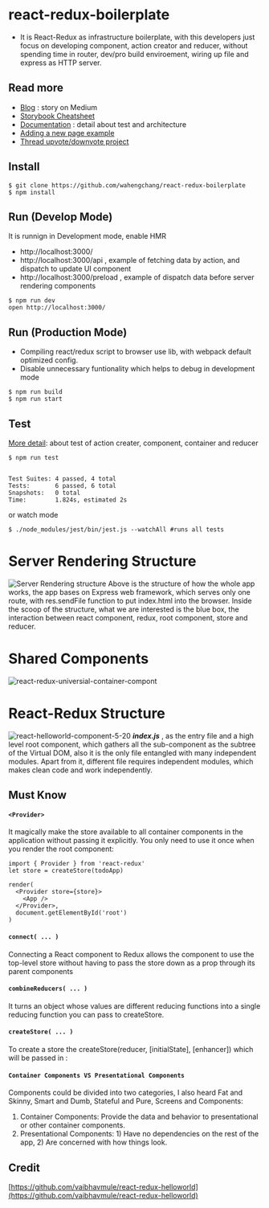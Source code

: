 # react-redux-boilerplate
 - It is React-Redux as infrastructure boilerplate, with this developers just focus on developing component, action creator and reducer, without spending time in router, dev/pro build enviroement, wiring up file and express as HTTP server.
 
## Read more
 - [Blog](https://hackernoon.com/isomorphic-universal-boilerplate-react-redux-server-rendering-tutorial-example-webpack-compenent-6e22106ae285) : story on Medium
 - [Storybook Cheatsheet](https://github.com/wahengchang/react-redux-boilerplate/wiki/storybook-cheatsheet)
 - [Documentation](https://github.com/wahengchang/react-redux-boilerplate/wiki) : detail about test and architecture
 - [Adding a new page example](https://github.com/wahengchang/react-redux-boilerplate/wiki/Add-new-page)
 - [Thread upvote/downvote project](https://github.com/wahengchang/react-redux-boilerplate-example)
 

## Install

```
$ git clone https://github.com/wahengchang/react-redux-boilerplate
$ npm install
```

## Run (Develop Mode)
It is runnign in Development mode, enable HMR
 - http://localhost:3000/
 - http://localhost:3000/api , example of fetching data by action, and dispatch to update UI component
 - http://localhost:3000/preload , example of dispatch data before server rendering components

```
$ npm run dev
open http://localhost:3000/

```


## Run (Production Mode)
 - Compiling react/redux script to browser use lib, with webpack default optimized config.
 - Disable unnecessary funtionality which helps to debug in development mode
```
$ npm run build
$ npm run start

```

## Test
[More detail](https://github.com/wahengchang/react-redux-boilerplate/wiki/Test ): about test of action creater, component, container and reducer 

```
$ npm run test


Test Suites: 4 passed, 4 total
Tests:       6 passed, 6 total
Snapshots:   0 total
Time:        1.824s, estimated 2s

```
or watch mode
```
$ ./node_modules/jest/bin/jest.js --watchAll #runs all tests
```


# Server Rendering Structure
![Server Rendering structure](https://cdn-images-1.medium.com/max/1500/1*uu7MvpLsU-UUzYCG42M8hA.jpeg "React Redux server rendering structure")
Above is the structure of how the whole app works, the app bases on Express web framework, which serves only one route, with res.sendFile function to put index.html into the browser. Inside the scoop of the structure, what we are interested is the blue box, the interaction between react component, redux, root component, store and reducer.

# Shared Components 
![react-redux-universial-container-compont](https://user-images.githubusercontent.com/5538753/27771266-2af87dde-5f7e-11e7-9c7c-ec92b57643aa.jpg)


# React-Redux Structure
![react-helloworld-component-5-20](https://user-images.githubusercontent.com/5538753/27132284-dfaeda12-5140-11e7-9855-7681362a00f8.jpg)
_**index.js**_ , as the entry file and a high level root component, which gathers all the sub-component as the subtree of the Virtual DOM, also it is the only file entangled with many independent modules. Apart from it, different file requires independent modules, which makes clean code and work independently.

## Must Know
#### `<Provider>` 
It magically make the store available to all container components in the application without passing it explicitly. You only need to use it once when you render the root component:
```
import { Provider } from 'react-redux'
let store = createStore(todoApp)

render(
  <Provider store={store}>
    <App />
  </Provider>,
  document.getElementById('root')
)
```

#### `connect( ... )`
Connecting a React component to Redux allows the component to use the top-level store without having to pass the store down as a prop through its parent components

#### `combineReducers( ... )`
It turns an object whose values are different reducing functions into a single reducing function you can pass to createStore.

#### `createStore( ... )`
To create a store the createStore(reducer, [initialState], [enhancer]) which will be passed in <Provider>:

#### `Container Components VS Presentational Components`
Components could be divided into two categories, I also heard Fat and Skinny, Smart and Dumb, Stateful and Pure, Screens and Components:
1. Container Components: Provide the data and behavior to presentational or other container components.
2. Presentational Components: 1) Have no dependencies on the rest of the app, 2) Are concerned with how things look.


## Credit
[https://github.com/vaibhavmule/react-redux-helloworld](https://github.com/vaibhavmule/react-redux-helloworld)
